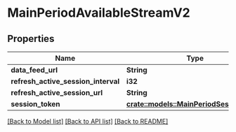 # MainPeriodAvailableStreamV2

## Properties

Name | Type | Description | Notes
------------ | ------------- | ------------- | -------------
**data_feed_url** | **String** |  |
**refresh_active_session_interval** | **i32** |  |
**refresh_active_session_url** | **String** |  |
**session_token** | [**crate::models::MainPeriodSessionToken**](main.SessionToken.md) |  |

[[Back to Model list]](../README.md#documentation-for-models) [[Back to API list]](../README.md#documentation-for-api-endpoints) [[Back to README]](../README.md)
